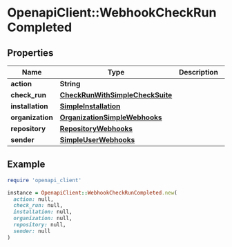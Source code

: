 # OpenapiClient::WebhookCheckRunCompleted

## Properties

| Name | Type | Description | Notes |
| ---- | ---- | ----------- | ----- |
| **action** | **String** |  | [optional] |
| **check_run** | [**CheckRunWithSimpleCheckSuite**](CheckRunWithSimpleCheckSuite.md) |  |  |
| **installation** | [**SimpleInstallation**](SimpleInstallation.md) |  | [optional] |
| **organization** | [**OrganizationSimpleWebhooks**](OrganizationSimpleWebhooks.md) |  | [optional] |
| **repository** | [**RepositoryWebhooks**](RepositoryWebhooks.md) |  |  |
| **sender** | [**SimpleUserWebhooks**](SimpleUserWebhooks.md) |  |  |

## Example

```ruby
require 'openapi_client'

instance = OpenapiClient::WebhookCheckRunCompleted.new(
  action: null,
  check_run: null,
  installation: null,
  organization: null,
  repository: null,
  sender: null
)
```

